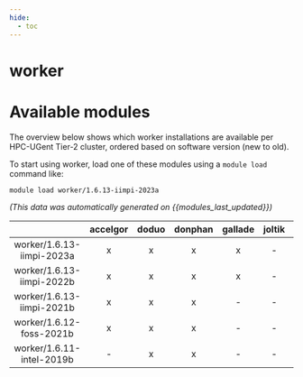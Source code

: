 ```yaml
---
hide:
  - toc
---
```


worker
======

# Available modules


The overview below shows which worker installations are available per HPC-UGent Tier-2 cluster, ordered based on software version (new to old).

To start using worker, load one of these modules using a `module load` command like:

```shell
module load worker/1.6.13-iimpi-2023a
```

*(This data was automatically generated on {{modules_last_updated}})*  

| |accelgor|doduo|donphan|gallade|joltik|shinx|skitty|
| :---: | :---: | :---: | :---: | :---: | :---: | :---: | :---: |
|worker/1.6.13-iimpi-2023a|x|x|x|x|-|x|x|
|worker/1.6.13-iimpi-2022b|x|x|x|x|-|-|-|
|worker/1.6.13-iimpi-2021b|x|x|x|-|-|-|-|
|worker/1.6.12-foss-2021b|x|x|x|-|-|-|-|
|worker/1.6.11-intel-2019b|-|x|x|-|-|-|-|
